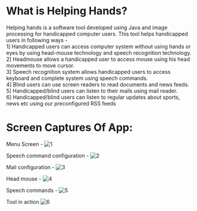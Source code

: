 # What is Helping Hands?
Helping hands is a software tool developed using Java and image processing for handicapped computer users. This tool helps handicapped users in following ways -<br>
1] Handicapped users can access computer system without using hands or eyes by using head-mouse technology and speech recognition technology.<br>
2] Headmouse allows a handicapped user to access mouse using his head movements to move cursor.<br>
3] Speech recognition system allows handicapped users to access keyboard and complete system using speech commands.<br>
4] Blind users can use screen readers to read documents and news feeds.<br>
5] Handicapped/blind users can listen to their mails using mail reader.<br>
6] Handicapped/blind users can listen to regular updates about sports, news etc using our preconfigured RSS feeds<br>

# Screen Captures Of App:
Menu Screen -
![1](https://cloud.githubusercontent.com/assets/22826481/21951593/7a07cf48-d9bd-11e6-8caf-851affe26b5d.jpg)

Speech command configuration -
![2](https://cloud.githubusercontent.com/assets/22826481/21951596/7a139ea4-d9bd-11e6-8182-19b63f04fc75.jpg)

Mail configuration -
![3](https://cloud.githubusercontent.com/assets/22826481/21951594/7a126e76-d9bd-11e6-9d7e-ebfd18e651dd.jpg)

Head mouse -
![4](https://cloud.githubusercontent.com/assets/22826481/21951597/7a1405f6-d9bd-11e6-89db-af62732fe8a9.jpg)

Speech commands -
![5](https://cloud.githubusercontent.com/assets/22826481/21951595/7a13ca28-d9bd-11e6-865d-6a3c8ebc36a3.jpg)

Tool in action
![6](https://cloud.githubusercontent.com/assets/22826481/21951598/7a147842-d9bd-11e6-834f-f7fbf52eac62.jpg)
